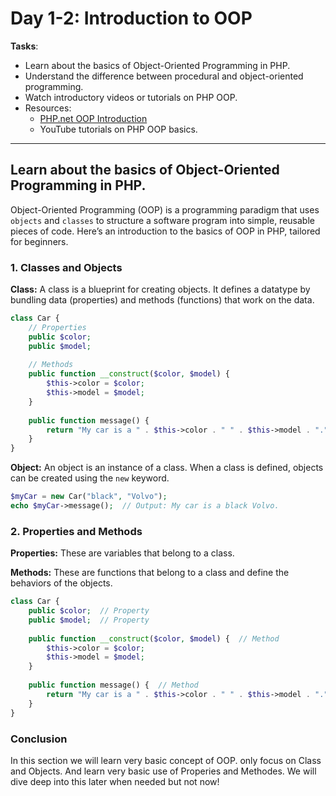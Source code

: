 # Day 1-2: Introduction to OOP
 **Tasks**:
  - Learn about the basics of Object-Oriented Programming in PHP.
  - Understand the difference between procedural and object-oriented programming.
  - Watch introductory videos or tutorials on PHP OOP.
  - Resources:
    - [PHP.net OOP Introduction](https://www.php.net/manual/en/language.oop5.basic.php)
    - YouTube tutorials on PHP OOP basics.

---------
## Learn about the basics of Object-Oriented Programming in PHP.

Object-Oriented Programming (OOP) is a programming paradigm that uses `objects` and `classes` to structure a software program into simple, reusable pieces of code. Here’s an introduction to the basics of OOP in PHP, tailored for beginners.

### 1. Classes and Objects

**Class:** A class is a blueprint for creating objects. It defines a datatype by bundling data (properties) and methods (functions) that work on the data.

```php
class Car {
    // Properties
    public $color;
    public $model;
    
    // Methods
    public function __construct($color, $model) {
        $this->color = $color;
        $this->model = $model;
    }
    
    public function message() {
        return "My car is a " . $this->color . " " . $this->model . ".";
    }
}
```

**Object:** An object is an instance of a class. When a class is defined, objects can be created using the `new` keyword.

```php
$myCar = new Car("black", "Volvo");
echo $myCar->message();  // Output: My car is a black Volvo.
```

### 2. Properties and Methods

**Properties:** These are variables that belong to a class.

**Methods:** These are functions that belong to a class and define the behaviors of the objects.

```php
class Car {
    public $color;  // Property
    public $model;  // Property
    
    public function __construct($color, $model) {  // Method
        $this->color = $color;
        $this->model = $model;
    }
    
    public function message() {  // Method
        return "My car is a " . $this->color . " " . $this->model . ".";
    }
}
```
<!--

### 3. Visibility

Visibility defines how properties and methods of a class can be accessed. PHP has three visibility keywords:

- **public:** The property or method can be accessed from outside the class.
- **private:** The property or method can only be accessed within the class itself.
- **protected:** The property or method can be accessed within the class and by inherited and parent classes.

```php
class Car {
    public $color;  // Public property
    private $model;  // Private property
    
    public function __construct($color, $model) {
        $this->color = $color;
        $this->model = $model;
    }
    
    public function message() {
        return "My car is a " . $this->color . " " . $this->model . ".";
    }
    
    private function privateMethod() {
        // This method is private and cannot be accessed from outside
    }
}
```

### 4. Constructors and Destructors

**Constructor:** A special method that is automatically called when an object is instantiated. It’s often used to initialize properties.

```php
class Car {
    public $color;
    public $model;
    
    // Constructor
    public function __construct($color, $model) {
        $this->color = $color;
        $this->model = $model;
    }
}
```

**Destructor:** A method that is automatically called when an object is destroyed. It’s used for cleanup purposes.

```php
class Car {
    public $color;
    public $model;
    
    public function __construct($color, $model) {
        $this->color = $color;
        $this->model = $model;
    }
    
    // Destructor
    public function __destruct() {
        echo "The object of model " . $this->model . " is destroyed.";
    }
}
```

### 5. Inheritance

Inheritance allows a class to inherit properties and methods from another class. The class that inherits is called the child class, and the class being inherited from is called the parent class.

```php
class Vehicle {
    public $brand;
    
    public function __construct($brand) {
        $this->brand = $brand;
    }
    
    public function honk() {
        return "Beep! Beep!";
    }
}

class Car extends Vehicle {
    public $model;
    
    public function __construct($brand, $model) {
        parent::__construct($brand);
        $this->model = $model;
    }
    
    public function message() {
        return "My car is a " . $this->brand . " " . $this->model . ".";
    }
}

$myCar = new Car("Toyota", "Corolla");
echo $myCar->message();  // Output: My car is a Toyota Corolla.
```

### 6. Encapsulation

Encapsulation is the concept of wrapping data and methods that work on the data within one unit, typically a class, and restricting access to some of the object's components. This is often achieved by using private properties and providing public methods to access and update them.

```php
class Car {
    private $color;
    
    public function setColor($color) {
        $this->color = $color;
    }
    
    public function getColor() {
        return $this->color;
    }
}

$myCar = new Car();
$myCar->setColor("Red");
echo $myCar->getColor();  // Output: Red
```

### 7. Polymorphism

Polymorphism allows methods to do different things based on the object it is acting upon. It can be implemented through method overriding in child classes.

```php
class Vehicle {
    public function move() {
        return "The vehicle is moving";
    }
}

class Car extends Vehicle {
    public function move() {
        return "The car is driving";
    }
}

class Bicycle extends Vehicle {
    public function move() {
        return "The bicycle is pedaling";
    }
}

$myCar = new Car();
echo $myCar->move();  // Output: The car is driving

$myBicycle = new Bicycle();
echo $myBicycle->move();  // Output: The bicycle is pedaling
```
-->
### Conclusion

In this section we will learn very basic concept of OOP. only focus on Class and Objects. And learn very basic use of Properies and Methodes. We will dive deep into this later when needed but not now!

<!--
Understanding these basic concepts—classes and objects, properties and methods, visibility, constructors and destructors, inheritance, encapsulation, and polymorphism—forms the foundation of OOP in PHP. By using these principles, you can write more modular, reusable, and maintainable code.
-->